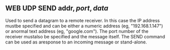 ## WEB UDP SEND addr$, port, data$

Used to send a datagram to a remote receiver. In this case the IP address mustbe specified and can be either a numeric address (eg, "192.168.1.147") or anormal text address (eg, "google.com"). The port number of the receiver mustalso be specified and the message itself. The SEND command can be used as aresponse to an incoming message or stand-alone.